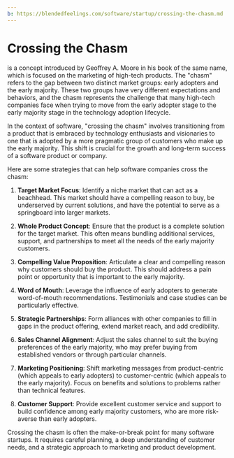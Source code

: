 ```yaml
---
b: https://blendedfeelings.com/software/startup/crossing-the-chasm.md
---
```


# Crossing the Chasm 
is a concept introduced by Geoffrey A. Moore in his book of the same name, which is focused on the marketing of high-tech products. The "chasm" refers to the gap between two distinct market groups: early adopters and the early majority. These two groups have very different expectations and behaviors, and the chasm represents the challenge that many high-tech companies face when trying to move from the early adopter stage to the early majority stage in the technology adoption lifecycle.

In the context of software, "crossing the chasm" involves transitioning from a product that is embraced by technology enthusiasts and visionaries to one that is adopted by a more pragmatic group of customers who make up the early majority. This shift is crucial for the growth and long-term success of a software product or company.

Here are some strategies that can help software companies cross the chasm:

1. **Target Market Focus**: Identify a niche market that can act as a beachhead. This market should have a compelling reason to buy, be underserved by current solutions, and have the potential to serve as a springboard into larger markets.

2. **Whole Product Concept**: Ensure that the product is a complete solution for the target market. This often means bundling additional services, support, and partnerships to meet all the needs of the early majority customers.

3. **Compelling Value Proposition**: Articulate a clear and compelling reason why customers should buy the product. This should address a pain point or opportunity that is important to the early majority.

4. **Word of Mouth**: Leverage the influence of early adopters to generate word-of-mouth recommendations. Testimonials and case studies can be particularly effective.

5. **Strategic Partnerships**: Form alliances with other companies to fill in gaps in the product offering, extend market reach, and add credibility.

6. **Sales Channel Alignment**: Adjust the sales channel to suit the buying preferences of the early majority, who may prefer buying from established vendors or through particular channels.

7. **Marketing Positioning**: Shift marketing messages from product-centric (which appeals to early adopters) to customer-centric (which appeals to the early majority). Focus on benefits and solutions to problems rather than technical features.

8. **Customer Support**: Provide excellent customer service and support to build confidence among early majority customers, who are more risk-averse than early adopters.

Crossing the chasm is often the make-or-break point for many software startups. It requires careful planning, a deep understanding of customer needs, and a strategic approach to marketing and product development.